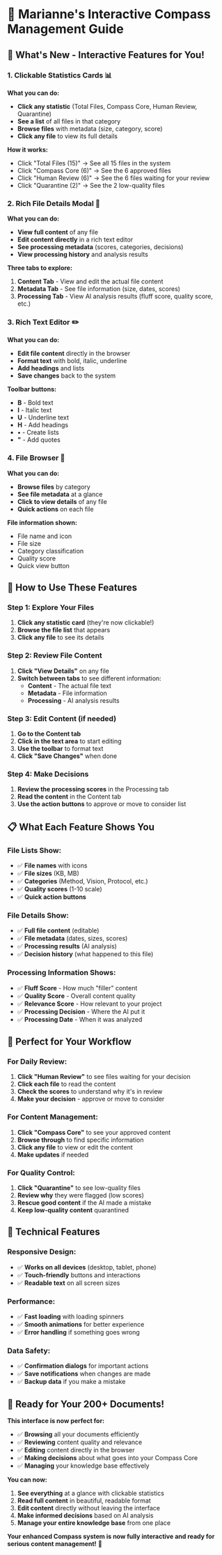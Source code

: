 # 🧭 Marianne's Interactive Compass Management Guide

## 🎯 **What's New - Interactive Features for You!**

### **1. Clickable Statistics Cards** 📊
**What you can do:**
- **Click any statistic** (Total Files, Compass Core, Human Review, Quarantine)
- **See a list** of all files in that category
- **Browse files** with metadata (size, category, score)
- **Click any file** to view its full details

**How it works:**
- Click "Total Files (15)" → See all 15 files in the system
- Click "Compass Core (6)" → See the 6 approved files
- Click "Human Review (6)" → See the 6 files waiting for your review
- Click "Quarantine (2)" → See the 2 low-quality files

### **2. Rich File Details Modal** 📄
**What you can do:**
- **View full content** of any file
- **Edit content directly** in a rich text editor
- **See processing metadata** (scores, categories, decisions)
- **View processing history** and analysis results

**Three tabs to explore:**
1. **Content Tab** - View and edit the actual file content
2. **Metadata Tab** - See file information (size, dates, scores)
3. **Processing Tab** - View AI analysis results (fluff score, quality score, etc.)

### **3. Rich Text Editor** ✏️
**What you can do:**
- **Edit file content** directly in the browser
- **Format text** with bold, italic, underline
- **Add headings** and lists
- **Save changes** back to the system

**Toolbar buttons:**
- **B** - Bold text
- **I** - Italic text  
- **U** - Underline text
- **H** - Add headings
- **•** - Create lists
- **"** - Add quotes

### **4. File Browser** 📁
**What you can do:**
- **Browse files** by category
- **See file metadata** at a glance
- **Click to view details** of any file
- **Quick actions** on each file

**File information shown:**
- File name and icon
- File size
- Category classification
- Quality score
- Quick view button

## 🚀 **How to Use These Features**

### **Step 1: Explore Your Files**
1. **Click any statistic card** (they're now clickable!)
2. **Browse the file list** that appears
3. **Click any file** to see its details

### **Step 2: Review File Content**
1. **Click "View Details"** on any file
2. **Switch between tabs** to see different information:
   - **Content** - The actual file text
   - **Metadata** - File information
   - **Processing** - AI analysis results

### **Step 3: Edit Content (if needed)**
1. **Go to the Content tab**
2. **Click in the text area** to start editing
3. **Use the toolbar** to format text
4. **Click "Save Changes"** when done

### **Step 4: Make Decisions**
1. **Review the processing scores** in the Processing tab
2. **Read the content** in the Content tab
3. **Use the action buttons** to approve or move to consider list

## 📋 **What Each Feature Shows You**

### **File Lists Show:**
- ✅ **File names** with icons
- ✅ **File sizes** (KB, MB)
- ✅ **Categories** (Method, Vision, Protocol, etc.)
- ✅ **Quality scores** (1-10 scale)
- ✅ **Quick action buttons**

### **File Details Show:**
- ✅ **Full file content** (editable)
- ✅ **File metadata** (dates, sizes, scores)
- ✅ **Processing results** (AI analysis)
- ✅ **Decision history** (what happened to this file)

### **Processing Information Shows:**
- ✅ **Fluff Score** - How much "filler" content
- ✅ **Quality Score** - Overall content quality
- ✅ **Relevance Score** - How relevant to your project
- ✅ **Processing Decision** - Where the AI put it
- ✅ **Processing Date** - When it was analyzed

## 🎯 **Perfect for Your Workflow**

### **For Daily Review:**
1. **Click "Human Review"** to see files waiting for your decision
2. **Click each file** to read the content
3. **Check the scores** to understand why it's in review
4. **Make your decision** - approve or move to consider

### **For Content Management:**
1. **Click "Compass Core"** to see your approved content
2. **Browse through** to find specific information
3. **Click any file** to view or edit the content
4. **Make updates** if needed

### **For Quality Control:**
1. **Click "Quarantine"** to see low-quality files
2. **Review why** they were flagged (low scores)
3. **Rescue good content** if the AI made a mistake
4. **Keep low-quality content** quarantined

## 🔧 **Technical Features**

### **Responsive Design:**
- ✅ **Works on all devices** (desktop, tablet, phone)
- ✅ **Touch-friendly** buttons and interactions
- ✅ **Readable text** on all screen sizes

### **Performance:**
- ✅ **Fast loading** with loading spinners
- ✅ **Smooth animations** for better experience
- ✅ **Error handling** if something goes wrong

### **Data Safety:**
- ✅ **Confirmation dialogs** for important actions
- ✅ **Save notifications** when changes are made
- ✅ **Backup data** if you make a mistake

## 🎉 **Ready for Your 200+ Documents!**

**This interface is now perfect for:**
- ✅ **Browsing** all your documents efficiently
- ✅ **Reviewing** content quality and relevance
- ✅ **Editing** content directly in the browser
- ✅ **Making decisions** about what goes into your Compass Core
- ✅ **Managing** your knowledge base effectively

**You can now:**
1. **See everything** at a glance with clickable statistics
2. **Read full content** in beautiful, readable format
3. **Edit content** directly without leaving the interface
4. **Make informed decisions** based on AI analysis
5. **Manage your entire knowledge base** from one place

**Your enhanced Compass system is now fully interactive and ready for serious content management!** 🚀
